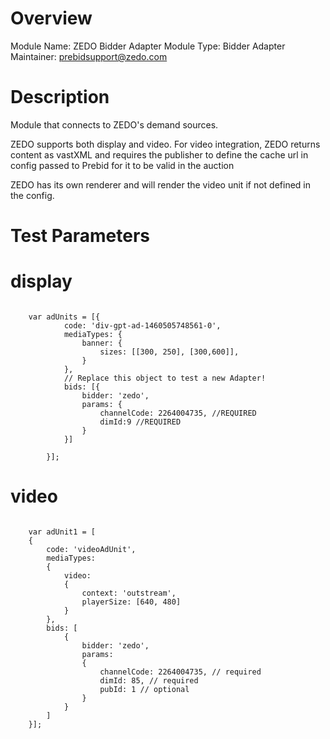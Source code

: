 # Overview

Module Name: ZEDO Bidder Adapter
Module Type: Bidder Adapter
Maintainer: prebidsupport@zedo.com

# Description

Module that connects to ZEDO's demand sources.

ZEDO supports both display and video. 
For video integration, ZEDO returns content as vastXML and requires the publisher to define the cache url in config passed to Prebid for it to be valid in the auction

ZEDO has its own renderer and will render the video unit if not defined in the config. 


# Test Parameters
# display
```

    var adUnits = [{
            code: 'div-gpt-ad-1460505748561-0',
            mediaTypes: {
                banner: {
                    sizes: [[300, 250], [300,600]],
                }
            },
            // Replace this object to test a new Adapter!
            bids: [{
                bidder: 'zedo',
                params: {
                    channelCode: 2264004735, //REQUIRED 
                    dimId:9 //REQUIRED
                }
            }]

        }];
```
# video
```

    var adUnit1 = [
    {   
        code: 'videoAdUnit', 
        mediaTypes: 
        { 
            video: 
            { 
                context: 'outstream', 
                playerSize: [640, 480]
            }
        },
        bids: [
            { 
                bidder: 'zedo', 
                params: 
                { 
                    channelCode: 2264004735, // required
                    dimId: 85, // required
                    pubId: 1 // optional
                } 
            }
        ]
    }];
```